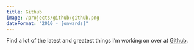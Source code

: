 ```yaml
---
title: Github
image: /projects/github/github.png
dateFormat: "2010 - [onwards]"
---
```


Find a lot of the latest and greatest things I’m working on over at [Github](https://github.com/Stonelinks).
